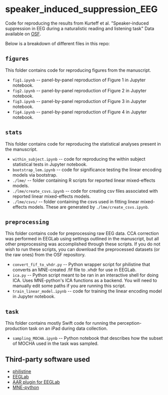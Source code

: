 # speaker_induced_suppression_EEG
Code for reproducing the results from Kurteff et al. "Speaker-induced suppression in EEG during a naturalistic reading and listening task"
Data available on [OSF](https://osf.io/fnrd9/).

Below is a breakdown of different files in this repo:

## `figures`
This folder contains code for reproducing figures from the manuscript.
* `fig1.ipynb` -- panel-by-panel reproduction of Figure 1 in Jupyter notebook.
* `fig2.ipynb` -- panel-by-panel reproduction of Figure 2 in Jupyter notebook.
* `fig3.ipynb` -- panel-by-panel reproduction of Figure 3 in Jupyter notebook.
* `fig4.ipynb` -- panel-by-panel reproduction of Figure 4 in Jupyter notebook.

## `stats`
This folder contains code for reproducing the statistical analyses present in the manuscript.
* `within_subject.ipynb` -- code for reproducing the within subject statistical tests in Jupyter notebook.
* `bootstrap_lem.ipynb` -- code for significance testing the linear encoding models via bootstrap.
* `./lme/` -- folder containing R scripts for reported linear mixed-effects models.
* `./lme/create_csvs.ipynb` -- code for creating csv files associated with reported linear mixed-effects models.
* `./lme/csvs/` -- folder containing the csvs used in fitting linear mixed-effects models. These are generated by `./lme/create_csvs.ipynb`.

## `preprocessing`
This folder contains code for preprocessing raw EEG data. CCA correction was performed in EEGLab using settings outlined in the manuscript, but all other preprocessing was accomplished through these scripts. If you do not wish to run these scripts, you can download the preprocessed datasets (or the raw ones) from the OSF repository.
* `convert_fif_to_vhdr.py` -- Python wrapper script for philistine that converts an MNE-created .fif file to .vhdr for use in EEGLab.
*  `ica.py` -- Python script meant to be ran in an interactive shell for doing ICA. Uses MNE-python's ICA functions as a backend. You will need to manually edit some paths if you are running this script.
* `train_linear_model.ipynb` -- code for training the linear encoding model in Jupyter notebook.

## `task`
This folder contains mostly Swift code for running the perception-production task on an iPad during data collection.
* `sampling_MOCHA.ipynb` -- Python notebook that describes how the subset of MOCHA used in the task was sampled.

## Third-party software used
* [philistine](https://pypi.org/project/philistine/)
* [EEGLab](https://sccn.ucsd.edu/eeglab/index.php)
* [AAR plugin for EEGLab](https://germangh.github.io/eeglab_plugin_aar/)
* [MNE-python](https://mne.tools/dev/index.html)
